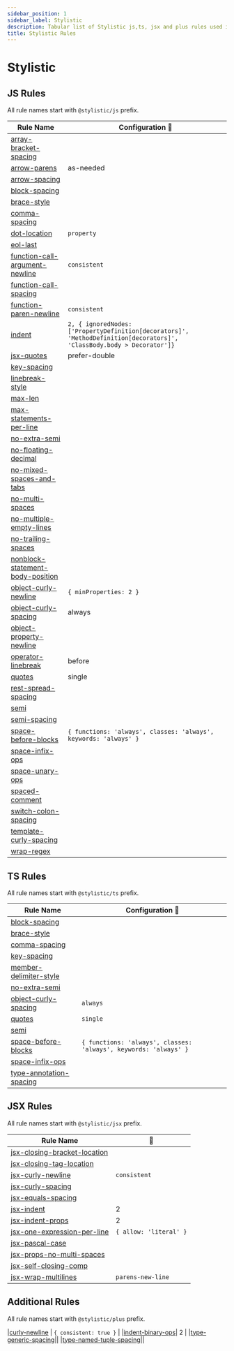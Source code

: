 ```yaml
---
sidebar_position: 1
sidebar_label: Stylistic
description: Tabular list of Stylistic js,ts, jsx and plus rules used in @nish1896/eslint-config and @nish1896/eslint-flat-config packages.
title: Stylistic Rules
---
```


# Stylistic

## **JS Rules**

All rule names start with `@stylistic/js` prefix.

| Rule Name | Configuration 🔧|
|-|-|
|[array-bracket-spacing](https://eslint.style/rules/js/array-bracket-spacing)||
|[arrow-parens](https://eslint.style/rules/js/arrow-parens)| as-needed |
|[arrow-spacing](https://eslint.style/rules/js/arrow-spacing)||
|[block-spacing](https://eslint.style/rules/js/block-spacing)||
|[brace-style](https://eslint.style/rules/js/brace-style)||
|[comma-spacing](https://eslint.style/rules/js/comma-spacing)||
|[dot-location](https://eslint.style/rules/js/dot-location)| `property` |
|[eol-last](https://eslint.style/rules/js/eol-last)||
|[function-call-argument-newline](https://eslint.style/rules/js/function-call-argument-newline)| `consistent` |
|[function-call-spacing](https://eslint.style/rules/js/function-call-spacing)||
|[function-paren-newline](https://eslint.style/rules/js/function-paren-newline)| `consistent` |
|[indent](https://eslint.style/rules/js/indent)| `2, { ignoredNodes: ['PropertyDefinition[decorators]', 'MethodDefinition[decorators]', 'ClassBody.body > Decorator']}` |
|[jsx-quotes](https://eslint.style/rules/js/jsx-quotes)| prefer-double |
|[key-spacing](https://eslint.style/rules/js/key-spacing)||
|[linebreak-style](https://eslint.style/rules/js/linebreak-style)||
|[max-len](https://eslint.style/rules/js/max-len)||
|[max-statements-per-line](https://eslint.style/rules/js/max-statements-per-line)||
|[no-extra-semi](https://eslint.style/rules/js/no-extra-semi)||
|[no-floating-decimal](https://eslint.style/rules/js/no-floating-decimal)||
|[no-mixed-spaces-and-tabs](https://eslint.style/rules/js/no-mixed-spaces-and-tabs)||
|[no-multi-spaces](https://eslint.style/rules/js/no-multi-spaces)||
|[no-multiple-empty-lines](https://eslint.style/rules/js/no-multiple-empty-lines)||
|[no-trailing-spaces](https://eslint.style/rules/js/no-trailing-spaces)||
|[nonblock-statement-body-position](https://eslint.style/rules/js/nonblock-statement-body-position)||
|[object-curly-newline](https://eslint.style/rules/js/object-curly-newline)| `{ minProperties: 2 }` |
|[object-curly-spacing](https://eslint.style/rules/js/object-curly-spacing)| always |
|[object-property-newline](https://eslint.style/rules/js/object-property-newline)||
|[operator-linebreak](https://eslint.style/rules/js/operator-linebreak)| before |
|[quotes](https://eslint.style/rules/js/quotes)| single |
|[rest-spread-spacing](https://eslint.style/rules/js/rest-spread-spacing)||
|[semi](https://eslint.style/rules/js/semi)||
|[semi-spacing](https://eslint.style/rules/js/semi-spacing)||
|[space-before-blocks](https://eslint.style/rules/js/space-before-blocks)| `{ functions: 'always', classes: 'always', keywords: 'always' }` |
|[space-infix-ops](https://eslint.style/rules/js/space-infix-ops)||
|[space-unary-ops](https://eslint.style/rules/js/space-unary-ops)||
|[spaced-comment](https://eslint.style/rules/js/spaced-comment)||
|[switch-colon-spacing](https://eslint.style/rules/js/switch-colon-spacing)||
|[template-curly-spacing](https://eslint.style/rules/js/template-curly-spacing)||
|[wrap-regex](https://eslint.style/rules/jsx/wrap-regex)||


## **TS Rules**

All rule names start with `@stylistic/ts` prefix.

|Rule Name| Configuration 🔧 |
|-|-|
|[block-spacing](https://eslint.style/rules/ts/block-spacing)||
|[brace-style](https://eslint.style/rules/ts/brace-style)||
|[comma-spacing](https://eslint.style/rules/ts/comma-spacing)||
|[key-spacing](https://eslint.style/rules/ts/key-spacing)||
|[member-delimiter-style](https://eslint.style/rules/ts/member-delimiter-style)||
|[no-extra-semi](https://eslint.style/rules/ts/no-extra-semi)||
|[object-curly-spacing](https://eslint.style/rules/ts/object-curly-spacing)| `always` |
|[quotes](https://eslint.style/rules/ts/quotes)| `single` |
|[semi](https://eslint.style/rules/ts/semi)||
|[space-before-blocks](https://eslint.style/rules/ts/space-before-blocks)| `{ functions: 'always', classes: 'always', keywords: 'always' }` |
|[space-infix-ops](https://eslint.style/rules/ts/space-infix-ops)||
|[type-annotation-spacing](https://eslint.style/rules/ts/type-annotation-spacing)||


## **JSX Rules**

All rule names start with `@stylistic/jsx` prefix.

|Rule Name|🔧|
|-|-|
|[jsx-closing-bracket-location](https://eslint.style/rules/jsx/jsx-closing-bracket-location)||
|[jsx-closing-tag-location](https://eslint.style/rules/jsx/jsx-closing-tag-location)||
|[jsx-curly-newline](https://eslint.style/rules/jsx/jsx-curly-newline)| `consistent` |
|[jsx-curly-spacing](https://eslint.style/rules/jsx/jsx-curly-spacing)||
|[jsx-equals-spacing](https://eslint.style/rules/jsx/jsx-curly-spacing)||
|[jsx-indent](https://eslint.style/rules/jsx/jsx-indent)| 2 |
|[jsx-indent-props](https://eslint.style/rules/jsx/jsx-indent-props)| 2 |
|[jsx-one-expression-per-line](https://eslint.style/rules/jsx/jsx-one-expression-per-line)| `{ allow: 'literal' }` |
|[jsx-pascal-case](https://eslint.style/rules/jsx/jsx-pascal-case)||
|[jsx-props-no-multi-spaces](https://eslint.style/rules/jsx/jsx-props-no-multi-spaces)||
|[jsx-self-closing-comp](https://eslint.style/rules/jsx/jsx-self-closing-comp)||
|[jsx-wrap-multilines](https://eslint.style/rules/jsx/jsx-wrap-multilines)| `parens-new-line` |


## Additional Rules

All rule names start with `@stylistic/plus` prefix. 

|[curly-newline](https://eslint.style/rules/plus/curly-newline) | `{ consistent: true }` |
|[indent-binary-ops](https://eslint.style/rules/plus/indent-binary-ops)| 2 |
|[type-generic-spacing](https://eslint.style/rules/plus/type-generic-spacing)||
|[type-named-tuple-spacing](https://eslint.style/rules/plus/type-named-tuple-spacing)||
